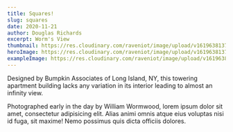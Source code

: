 ```yaml
---
title: Squares!
slug: squares
date: 2020-11-21
author: Douglas Richards
excerpt: Worm's View
thumbnail: https://res.cloudinary.com/raveniot/image/upload/v1619638137/squares_pwjy6f.jpg
heroImage: https://res.cloudinary.com/raveniot/image/upload/v1619638137/squares_pwjy6f.jpg
exampleImage: https://res.cloudinary.com/raveniot/image/upload/v1619638137/squares_pwjy6f.jpg
---
```


Designed by Bumpkin Associates of Long Island, NY, this towering apartment building lacks any variation in its interior leading to almost an infinity view.

Photographed early in the day by William Wormwood, lorem ipsum dolor sit amet, consectetur adipisicing elit. Alias animi omnis atque eius voluptas nisi id fuga, sit maxime! Nemo possimus quis dicta officiis dolores.
